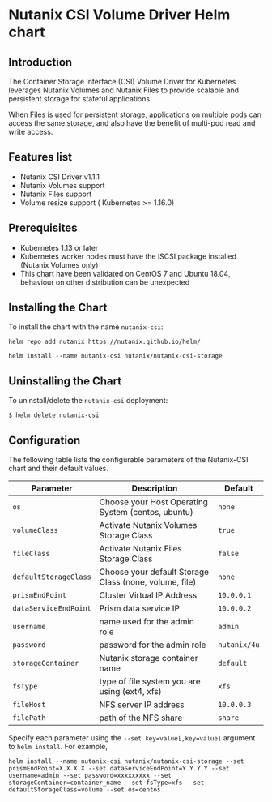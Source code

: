 # Nutanix CSI Volume Driver Helm chart

## Introduction

The Container Storage Interface (CSI) Volume Driver for Kubernetes leverages Nutanix Volumes and Nutanix Files to provide scalable and persistent storage for stateful applications.

When Files is used for persistent storage, applications on multiple pods can access the same storage, and also have the benefit of multi-pod read and write access.

## Features list

- Nutanix CSI Driver v1.1.1
- Nutanix Volumes support
- Nutanix Files support
- Volume resize support ( Kubernetes >= 1.16.0)

## Prerequisites

- Kubernetes 1.13 or later
- Kubernetes worker nodes must have the iSCSI package installed (Nutanix Volumes only)
- This chart have been validated on CentOS 7 and Ubuntu 18.04, behaviour on other distribution can be unexpected

## Installing the Chart

To install the chart with the name `nutanix-csi`:

```console
helm repo add nutanix https://nutanix.github.io/helm/

helm install --name nutanix-csi nutanix/nutanix-csi-storage
```

## Uninstalling the Chart

To uninstall/delete the `nutanix-csi` deployment:

```console
$ helm delete nutanix-csi
```

## Configuration

The following table lists the configurable parameters of the Nutanix-CSI chart and their default values.

|            Parameter         |                Description             |             Default            |
|------------------------------|----------------------------------------|--------------------------------|
| `os`                         | Choose your Host Operating System (centos, ubuntu) | `none` |
| `volumeClass`                | Activate Nutanix Volumes Storage Class | `true`
| `fileClass`                  | Activate Nutanix Files Storage Class | `false`
| `defaultStorageClass`| Choose your default Storage Class (none, volume, file) | `none`|
| `prismEndPoint` | Cluster Virtual IP Address |`10.0.0.1`|
| `dataServiceEndPoint`| Prism data service IP |`10.0.0.2`|
| `username`| name used for the admin role |`admin`|
| `password`| password for the admin role |`nutanix/4u`|
| `storageContainer`| Nutanix storage container name     | `default`|
| `fsType`| type of file system you are using (ext4, xfs)  |`xfs`|
| `fileHost`| NFS server IP address | `10.0.0.3`|
| `filePath`| path of the NFS share |`share`|

Specify each parameter using the `--set key=value[,key=value]` argument to `helm install`. For example,

```console
helm install --name nutanix-csi nutanix/nutanix-csi-storage --set prismEndPoint=X.X.X.X --set dataServiceEndPoint=Y.Y.Y.Y --set username=admin --set password=xxxxxxxxx --set storageContainer=container_name --set fsType=xfs --set defaultStorageClass=volume --set os=centos
```
